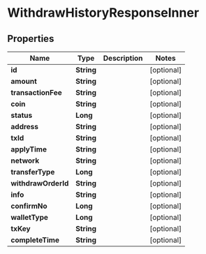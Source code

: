 

# WithdrawHistoryResponseInner


## Properties

| Name | Type | Description | Notes |
|------------ | ------------- | ------------- | -------------|
|**id** | **String** |  |  [optional] |
|**amount** | **String** |  |  [optional] |
|**transactionFee** | **String** |  |  [optional] |
|**coin** | **String** |  |  [optional] |
|**status** | **Long** |  |  [optional] |
|**address** | **String** |  |  [optional] |
|**txId** | **String** |  |  [optional] |
|**applyTime** | **String** |  |  [optional] |
|**network** | **String** |  |  [optional] |
|**transferType** | **Long** |  |  [optional] |
|**withdrawOrderId** | **String** |  |  [optional] |
|**info** | **String** |  |  [optional] |
|**confirmNo** | **Long** |  |  [optional] |
|**walletType** | **Long** |  |  [optional] |
|**txKey** | **String** |  |  [optional] |
|**completeTime** | **String** |  |  [optional] |



